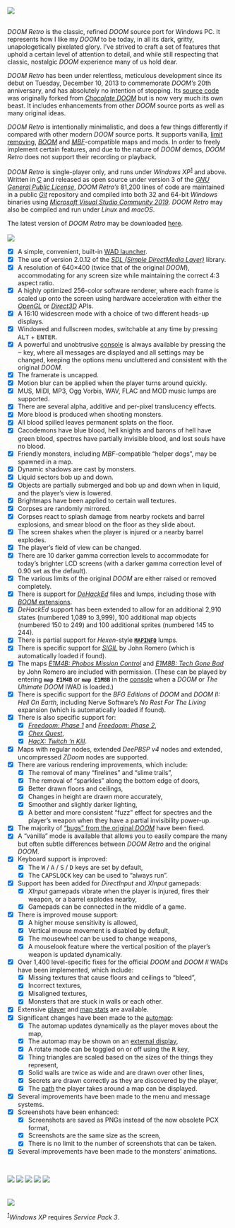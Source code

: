 ![](https://github.com/bradharding/www.doomretro.com/blob/master/wiki/introduction.png?raw=true)
<br>
<br>

*DOOM Retro* is the classic, refined *DOOM* source port for Windows PC. It represents how I like my *DOOM* to be today, in all its dark, gritty, unapologetically pixelated glory. I’ve strived to craft a set of features that uphold a certain level of attention to detail, and while still respecting that classic, nostalgic *DOOM* experience many of us hold dear.

*DOOM Retro* has been under relentless, meticulous development since its debut on Tuesday, December 10, 2013 to commemorate *DOOM’s* 20th anniversary, and has absolutely no intention of stopping. Its [source code](https://github.com/bradharding/doomretro) was originally forked from [*Chocolate DOOM*](https://github.com/chocolate-doom/chocolate-doom) but is now very much its own beast. It includes enhancements from other *DOOM* source ports as well as many original ideas.

*DOOM Retro* is intentionally minimalistic, and does a few things differently if compared with other modern *DOOM* source ports. It supports vanilla, [limit removing](https://doomwiki.org/wiki/Limit_removing), [*BOOM*](https://doomwiki.org/wiki/Boom) and [*MBF*](https://doomwiki.org/wiki/MBF)-compatible maps and mods. In order to freely implement certain features, and due to the nature of *DOOM* demos, *DOOM Retro* does not support their recording or playback.

*DOOM Retro* is single-player only, and runs under <a name="windowsxp"></a>*Windows XP*<sup>[1](#1)</sup> and above. Written in [*C*](https://en.wikipedia.org/wiki/C_(programming_language)) and released as open source under version 3 of the [*GNU General Public License*](https://github.com/bradharding/doomretro/wiki/LICENSE), *DOOM Retro’s* 81,200 lines of code are maintained in a public [*Git*](https://git-scm.com/) repository and compiled into both 32 and 64-bit *Windows* binaries using [*Microsoft Visual Studio Community 2019*](https://www.visualstudio.com/vs/). *DOOM Retro* may also be compiled and run under *Linux* and *macOS*.

The latest version of *DOOM Retro* may be downloaded [here](https://github.com/bradharding/doomretro/releases/latest).
<br>
<br>
<a name="FEATURES"></a> 
![](https://github.com/bradharding/www.doomretro.com/blob/master/wiki/features.png?raw=true)

- [x] A simple, convenient, built-in [WAD launcher](https://github.com/bradharding/doomretro/wiki/STARTING-A-GAME#USING-THE-WAD-LAUNCHER).
- [x] The use of version 2.0.12 of the [*SDL (Simple DirectMedia Layer)*](https://www.libsdl.org/) library.
- [x] A resolution of 640×400 (twice that of the original *DOOM*), accommodating for any screen size while maintaining the correct 4:3 aspect ratio.
- [x] A highly optimized 256-color software renderer, where each frame is scaled up onto the screen using hardware acceleration with either the [*OpenGL*](https://www.opengl.org/) or [*Direct3D*](https://docs.microsoft.com/en-au/windows/win32/getting-started-with-direct3d) APIs.
- [x] A 16:10 widescreen mode with a choice of two different heads-up displays.
- [x] Windowed and fullscreen modes, switchable at any time by pressing <kbd>ALT</kbd> + <kbd>ENTER</kbd>.
- [x] A powerful and unobtrusive [console](https://github.com/bradharding/doomretro/wiki/THE-CONSOLE) is always available by pressing the <kbd>~</kbd> key, where all messages are displayed and all settings may be changed, keeping the options menu uncluttered and consistent with the original *DOOM*.
- [x] The framerate is uncapped.
- [x] Motion blur can be applied when the player turns around quickly.
- [x] MUS, MIDI, MP3, Ogg Vorbis, WAV, FLAC and MOD music lumps are supported.
- [x] There are several alpha, additive and per-pixel translucency effects.
- [x] More blood is produced when shooting monsters.
- [x] All blood spilled leaves permanent splats on the floor.
- [x] Cacodemons have blue blood, hell knights and barons of hell have green blood, spectres have partially invisible blood, and lost souls have no blood.
- [x] Friendly monsters, including *MBF*-compatible “helper dogs”, may be spawned in a map.
- [x] Dynamic shadows are cast by monsters.
- [x] Liquid sectors bob up and down.
- [x] Objects are partially submerged and bob up and down when in liquid, and the player’s view is lowered.
- [x] Brightmaps have been applied to certain wall textures.
- [x] Corpses are randomly mirrored.
- [x] Corpses react to splash damage from nearby rockets and barrel explosions, and smear blood on the floor as they slide about.
- [x] The screen shakes when the player is injured or a nearby barrel explodes.
- [x] The player’s field of view can be changed.
- [x] There are 10 darker gamma correction levels to accommodate for today’s brighter LCD screens (with a darker gamma correction level of 0.90 set as the default).
- [x] The various limits of the original *DOOM* are either raised or removed completely.
- [x] There is support for [*DeHackEd*](https://doomwiki.org/wiki/DeHackEd) files and lumps, including those with [*BOOM* extensions](https://doomwiki.org/wiki/BEX).
- [x] *DeHackEd* support has been extended to allow for an additional 2,910 states (numbered 1,089 to 3,999), 100 additional map objects (numbered 150 to 249) and 100 additional sprites (numbered 145 to 244).
- [x] There is partial support for *Hexen*-style [<code><b>MAPINFO</b></code>](https://doomwiki.org/wiki/MAPINFO) lumps.
- [x] There is specific support for [*SIGIL*](https://www.romerogames.ie/si6il) by John Romero (which is automatically loaded if found).
- [x] The maps [*E1M4B: Phobos Mission Control*](https://www.doomworld.com/idgames/levels/doom/Ports/d-f/e1m4b) and [*E1M8B: Tech Gone Bad*](https://www.doomworld.com/idgames/levels/doom/Ports/d-f/e1m8b) by John Romero are included with permission. (These can be played by entering <code><b>map E1M4B</b></code> or <code><b>map E1M8B</b></code> in the [console](https://github.com/bradharding/doomretro/wiki/THE-CONSOLE) when a *DOOM* or *The Ultimate DOOM* IWAD is loaded.)
- [x] There is specific support for the *BFG Editions* of *DOOM* and *DOOM II: Hell On Earth*, including Nerve Software’s *No Rest For The Living* expansion (which is automatically loaded if found).
- [x] There is also specific support for:
  - [x] [*Freedoom: Phase 1*](https://freedoom.github.io/) and [*Freedoom: Phase 2*](https://freedoom.github.io/),
  - [x] [*Chex Quest*](https://doomwiki.org/wiki/Chex_Quest),
  - [x] [*HacX: Twitch ‘n Kill*](http://www.drnostromo.com/hacx/).
- [x] Maps with regular nodes, extended *DeePBSP v4* nodes and extended, uncompressed *ZDoom* nodes are supported.
- [x] There are various rendering improvements, which include:
  - [x] The removal of many “firelines” and “slime trails”,
  - [x] The removal of “sparkles” along the bottom edge of doors,
  - [x] Better drawn floors and ceilings,
  - [x] Changes in height are drawn more accurately,
  - [x] Smoother and slightly darker lighting,
  - [x] A better and more consistent “fuzz” effect for spectres and the player’s weapon when they have a partial invisibility power-up.
- [x] The majority of [“bugs” from the original *DOOM*](https://doomwiki.org/wiki/Engine_bug) have been fixed.
- [x] A “vanilla” mode is available that allows you to easily compare the many but often subtle differences between *DOOM Retro* and the original *DOOM*.
- [x] Keyboard support is improved:
  - [x] The <kbd>W</kbd> / <kbd>A</kbd> / <kbd>S</kbd> / <kbd>D</kbd> keys are set by default,
  - [x] The <kbd>CAPSLOCK</kbd> key can be used to “always run”.
- [x] Support has been added for *DirectInput* and *XInput* gamepads:
  - [x] *XInput* gamepads vibrate when the player is injured, fires their weapon, or a barrel explodes nearby,
  - [x] Gamepads can be connected in the middle of a game.
- [x] There is improved mouse support:
  - [x] A higher mouse sensitivity is allowed,
  - [x] Vertical mouse movement is disabled by default,
  - [x] The mousewheel can be used to change weapons,
  - [x] A mouselook feature where the vertical position of the player’s weapon is updated dynamically.
- [x] Over 1,400 level-specific fixes for the official *DOOM* and *DOOM II* WADs have been implemented, which include:
  - [x] Missing textures that cause floors and ceilings to “bleed”,
  - [x] Incorrect textures,
  - [x] Misaligned textures,
  - [x] Monsters that are stuck in walls or each other.
- [x] Extensive [player](https://github.com/bradharding/doomretro/wiki/PLAYER-STATS) and [map stats](https://github.com/bradharding/doomretro/wiki/MAP-STATS) are available.
- [x] Significant changes have been made to the [automap](https://github.com/bradharding/doomretro/wiki/THE-AUTOMAP):
  - [x] The automap updates dynamically as the player moves about the map,
  - [x] The automap may be shown on an [external display](https://github.com/bradharding/doomretro/wiki/THE-AUTOMAP#THE-EXTERNAL-AUTOMAP),
  - [x] A rotate mode can be toggled on or off using the <kbd>R</kbd> key, 
  - [x] Thing triangles are scaled based on the sizes of the things they represent,
  - [x] Solid walls are twice as wide and are drawn over other lines,
  - [x] Secrets are drawn correctly as they are discovered by the player,
  - [x] The [path](https://github.com/bradharding/doomretro/wiki/THE-AUTOMAP#THE-PLAYERS-PATH) the player takes around a map can be displayed.
- [x] Several improvements have been made to the menu and message systems.
- [x] Screenshots have been enhanced:
  - [x] Screenshots are saved as PNGs instead of the now obsolete PCX format,
  - [x] Screenshots are the same size as the screen,
  - [x] There is no limit to the number of screenshots that can be taken.
- [x] Several improvements have been made to the monsters’ animations.

<br>

<a name="SCREENSHOTS"></a> 
![](https://github.com/bradharding/www.doomretro.com/blob/master/wiki/screenshots.png?raw=true)
![](https://github.com/bradharding/www.doomretro.com/blob/master/wiki/screenshot1.png?raw=true)
![](https://github.com/bradharding/www.doomretro.com/blob/master/wiki/screenshot2.png?raw=true)
![](https://github.com/bradharding/www.doomretro.com/blob/master/wiki/screenshot3.png?raw=true)
![](https://github.com/bradharding/www.doomretro.com/blob/master/wiki/screenshot4.png?raw=true)
<br>
<br>
<br>
![](https://github.com/bradharding/www.doomretro.com/blob/master/wiki/bigdivider.png?raw=true)

<a name="1"></a><sup>[1](#windowsxp)</sup>*Windows XP* requires *Service Pack 3*.